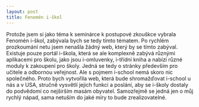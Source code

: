 ```yaml
---
layout: post
title: Fenomén i-škol
---
```


 Protože jsem si jako téma k seminárce k postupové zkouškce vybrala Fenomén i-škol, zabývala bych se tedy tímto tématem. Po rychlém prozkoumání netu jsem nenašla žádný web, který by se tímto zabýval. Existuje pouze portál i-škola, která se ale komplexně zabývá různými aplikacemi pro školu, jako jsou i-omluvenky, i-třídní kniha a nabízí různé moduly k zakoupení pro školy. Jedná se tedy o stránky především pro učitele a odbornou veřejnost. Ale s pojmem i-school nemá skoro nic společného. Proto bych  vytvořila web, která bude shromažďovat i-school u nás a v USA, stručně vysvětlí jejich funkci a poslání, aby se i-školy dostaly do podvědomí co nejširším masám obyvatel. Samozřejmě se jedná jen o můj rychlý nápad, sama netuším do jaké míry to bude zrealizovatelné.
